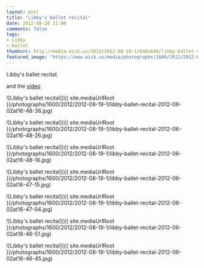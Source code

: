 ```yaml
---
layout: post
title: "Libby's ballet recital"
date: 2012-08-26 11:00
comments: false
tags: 
- Libby
- ballet
thumbsrc: http://media.eick.us/2012/2012-08-19-1/640x640/libby-ballet-recital-2012-06-02at16-48-16.jpg
featured_image: "https://www.eick.us/media/photographs/1600/2012/2012-08-19-1/libby-ballet-recital-2012-06-02at16-48-36.jpg"
---
```

Libby's ballet recital.

and the [video](/blog/2012/08/18/libbys-ballet-recital/)



![Libby's ballet recital]({{ site.mediaUrlRoot }}/photographs/1600/2012/2012-08-19-1/libby-ballet-recital-2012-06-02at16-48-36.jpg)


![Libby's ballet recital]({{ site.mediaUrlRoot }}/photographs/1600/2012/2012-08-19-1/libby-ballet-recital-2012-06-02at16-48-26.jpg)


![Libby's ballet recital]({{ site.mediaUrlRoot }}/photographs/1600/2012/2012-08-19-1/libby-ballet-recital-2012-06-02at16-48-16.jpg)


![Libby's ballet recital]({{ site.mediaUrlRoot }}/photographs/1600/2012/2012-08-19-1/libby-ballet-recital-2012-06-02at16-47-15.jpg)


![Libby's ballet recital]({{ site.mediaUrlRoot }}/photographs/1600/2012/2012-08-19-1/libby-ballet-recital-2012-06-02at16-47-04.jpg)


![Libby's ballet recital]({{ site.mediaUrlRoot }}/photographs/1600/2012/2012-08-19-1/libby-ballet-recital-2012-06-02at16-46-51.jpg)


![Libby's ballet recital]({{ site.mediaUrlRoot }}/photographs/1600/2012/2012-08-19-1/libby-ballet-recital-2012-06-02at16-46-45.jpg)



